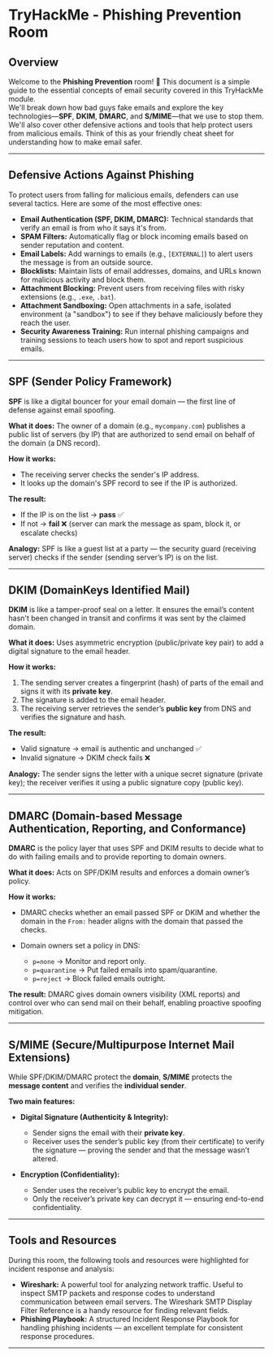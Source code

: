 # TryHackMe - Phishing Prevention Room

## Overview
Welcome to the **Phishing Prevention** room! 📧 This document is a simple guide to the essential concepts of email security covered in this TryHackMe module.  
We'll break down how bad guys fake emails and explore the key technologies—**SPF**, **DKIM**, **DMARC**, and **S/MIME**—that we use to stop them. We'll also cover other defensive actions and tools that help protect users from malicious emails. Think of this as your friendly cheat sheet for understanding how to make email safer.

---

## Defensive Actions Against Phishing
To protect users from falling for malicious emails, defenders can use several tactics. Here are some of the most effective ones:

- **Email Authentication (SPF, DKIM, DMARC):** Technical standards that verify an email is from who it says it's from.  
- **SPAM Filters:** Automatically flag or block incoming emails based on sender reputation and content.  
- **Email Labels:** Add warnings to emails (e.g., `[EXTERNAL]`) to alert users the message is from an outside source.  
- **Blocklists:** Maintain lists of email addresses, domains, and URLs known for malicious activity and block them.  
- **Attachment Blocking:** Prevent users from receiving files with risky extensions (e.g., `.exe`, `.bat`).  
- **Attachment Sandboxing:** Open attachments in a safe, isolated environment (a "sandbox") to see if they behave maliciously before they reach the user.  
- **Security Awareness Training:** Run internal phishing campaigns and training sessions to teach users how to spot and report suspicious emails.

---

## SPF (Sender Policy Framework)
**SPF** is like a digital bouncer for your email domain — the first line of defense against email spoofing.

**What it does:** The owner of a domain (e.g., `mycompany.com`) publishes a public list of servers (by IP) that are authorized to send email on behalf of the domain (a DNS record).

**How it works:**  
- The receiving server checks the sender's IP address.  
- It looks up the domain's SPF record to see if the IP is authorized.

**The result:**  
- If the IP is on the list → **pass** ✅  
- If not → **fail** ❌ (server can mark the message as spam, block it, or escalate checks)

**Analogy:** SPF is like a guest list at a party — the security guard (receiving server) checks if the sender (sending server’s IP) is on the list.

---

## DKIM (DomainKeys Identified Mail)
**DKIM** is like a tamper-proof seal on a letter. It ensures the email’s content hasn't been changed in transit and confirms it was sent by the claimed domain.

**What it does:** Uses asymmetric encryption (public/private key pair) to add a digital signature to the email header.

**How it works:**  
1. The sending server creates a fingerprint (hash) of parts of the email and signs it with its **private key**.  
2. The signature is added to the email header.  
3. The receiving server retrieves the sender’s **public key** from DNS and verifies the signature and hash.

**The result:**  
- Valid signature → email is authentic and unchanged ✅  
- Invalid signature → DKIM check fails ❌

**Analogy:** The sender signs the letter with a unique secret signature (private key); the receiver verifies it using a public signature copy (public key).

---

## DMARC (Domain-based Message Authentication, Reporting, and Conformance)
**DMARC** is the policy layer that uses SPF and DKIM results to decide what to do with failing emails and to provide reporting to domain owners.

**What it does:** Acts on SPF/DKIM results and enforces a domain owner’s policy.

**How it works:**  
- DMARC checks whether an email passed SPF or DKIM and whether the domain in the `From:` header aligns with the domain that passed the checks.  
- Domain owners set a policy in DNS:

  - `p=none` → Monitor and report only.  
  - `p=quarantine` → Put failed emails into spam/quarantine.  
  - `p=reject` → Block failed emails outright.

**The result:** DMARC gives domain owners visibility (XML reports) and control over who can send mail on their behalf, enabling proactive spoofing mitigation.

---

## S/MIME (Secure/Multipurpose Internet Mail Extensions)
While SPF/DKIM/DMARC protect the **domain**, **S/MIME** protects the **message content** and verifies the **individual sender**.

**Two main features:**

- **Digital Signature (Authenticity & Integrity):**  
  - Sender signs the email with their **private key**.  
  - Receiver uses the sender’s public key (from their certificate) to verify the signature — proving the sender and that the message wasn’t altered.

- **Encryption (Confidentiality):**  
  - Sender uses the receiver’s public key to encrypt the email.  
  - Only the receiver’s private key can decrypt it — ensuring end-to-end confidentiality.

---

## Tools and Resources
During this room, the following tools and resources were highlighted for incident response and analysis:

- **Wireshark:** A powerful tool for analyzing network traffic. Useful to inspect SMTP packets and response codes to understand communication between email servers. The Wireshark SMTP Display Filter Reference is a handy resource for finding relevant fields.  
- **Phishing Playbook:** A structured Incident Response Playbook for handling phishing incidents — an excellent template for consistent response procedures.

---
